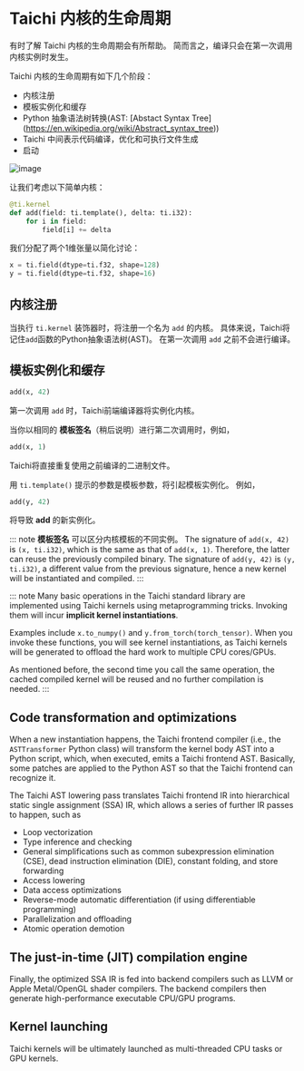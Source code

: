 # Taichi 内核的生命周期

有时了解 Taichi 内核的生命周期会有所帮助。 简而言之，编译只会在第一次调用内核实例时发生。

Taichi 内核的生命周期有如下几个阶段：

- 内核注册
- 模板实例化和缓存
- Python 抽象语法树转换(AST: \[Abstact Syntax Tree\](https://en.wikipedia.org/wiki/Abstract_syntax_tree))
- Taichi 中间表示代码编译，优化和可执行文件生成
- 启动

![image](https://raw.githubusercontent.com/taichi-dev/public_files/fa03e63ca4e161318c8aa9a5db7f4a825604df88/taichi/life_of_kernel.png)

让我们考虑以下简单内核：

```python
@ti.kernel
def add(field: ti.template(), delta: ti.i32):
    for i in field:
        field[i] += delta
```

我们分配了两个1维张量以简化讨论：

```python
x = ti.field(dtype=ti.f32, shape=128)
y = ti.field(dtype=ti.f32, shape=16)
```

## 内核注册

当执行 `ti.kernel` 装饰器时，将注册一个名为 `add` 的内核。 具体来说，Taichi将记住`add`函数的Python抽象语法树(AST)。 在第一次调用 `add` 之前不会进行编译。

## 模板实例化和缓存

```python
add(x, 42)
```

第一次调用 `add` 时，Taichi前端编译器将实例化内核。

当你以相同的 **模板签名**（稍后说明）进行第二次调用时，例如，

```python
add(x, 1)
```

Taichi将直接重复使用之前编译的二进制文件。

用 `ti.template()` 提示的参数是模板参数，将引起模板实例化。 例如，

```python
add(y, 42)
```

将导致 **add** 的新实例化。

::: note
**模板签名** 可以区分内核模板的不同实例。 The signature of `add(x, 42)` is `(x, ti.i32)`, which is the same as that of `add(x, 1)`. Therefore, the latter can reuse the previously compiled binary. The signature of `add(y, 42)` is `(y, ti.i32)`, a different value from the previous signature, hence a new kernel will be instantiated and compiled.
:::

::: note
Many basic operations in the Taichi standard library are implemented using Taichi kernels using metaprogramming tricks. Invoking them will incur **implicit kernel instantiations**.

Examples include `x.to_numpy()` and `y.from_torch(torch_tensor)`. When you invoke these functions, you will see kernel instantiations, as Taichi kernels will be generated to offload the hard work to multiple CPU cores/GPUs.

As mentioned before, the second time you call the same operation, the cached compiled kernel will be reused and no further compilation is needed.
:::

## Code transformation and optimizations

When a new instantiation happens, the Taichi frontend compiler (i.e., the `ASTTransformer` Python class) will transform the kernel body AST into a Python script, which, when executed, emits a Taichi frontend AST. Basically, some patches are applied to the Python AST so that the Taichi frontend can recognize it.

The Taichi AST lowering pass translates Taichi frontend IR into hierarchical static single assignment (SSA) IR, which allows a series of further IR passes to happen, such as

- Loop vectorization
- Type inference and checking
- General simplifications such as common subexpression elimination (CSE), dead instruction elimination (DIE), constant folding, and store forwarding
- Access lowering
- Data access optimizations
- Reverse-mode automatic differentiation (if using differentiable programming)
- Parallelization and offloading
- Atomic operation demotion

## The just-in-time (JIT) compilation engine

Finally, the optimized SSA IR is fed into backend compilers such as LLVM or Apple Metal/OpenGL shader compilers. The backend compilers then generate high-performance executable CPU/GPU programs.

## Kernel launching

Taichi kernels will be ultimately launched as multi-threaded CPU tasks or GPU kernels.
